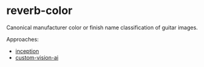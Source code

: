 # reverb-color

Canonical manufacturer color or finish name classification of guitar images.

Approaches:

- [inception](https://pctatx.visualstudio.com/_git/reverb-color?path=%2Finception%2FREADME.md&version=GBmaster&_a=preview)
- [custom-vision-ai](https://pctatx.visualstudio.com/_git/reverb-color?path=%2Fcustom-vision-ai%2FREADME.md&_a=preview)
